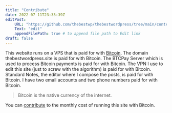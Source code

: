 ```yaml
---
title: "Contribute"
date: 2022-07-11T23:35:39Z
editPost:
    URL: "https://github.com/thebestwp/thebestwordpress/tree/main/content"
    Text: "edit"
    appendFilePath: true # to append file path to Edit link
draft: false
---
```


This website runs on a VPS that is paid for with [Bitcoin](/about/bitcoin).
The domain thebestwordpress.site is paid for with Bitcoin.
The BTCPay Server which is used to process Bitcoin payments is paid for with Bitcoin.
The VPN I use to edit this site (just to screw with the algorithm) is paid for with Bitcoin.
Standard Notes, the editor where I compose the posts, is paid for with Bitcoin.
I have two email accounts and two phone numbers paid for with Bitcoin.

> Bitcoin is the native currency of the internet.

You can [contribute](https://btcpay737660.lndyn.com/payment-requests/b56ac8bb-e25c-4f31-99c4-b47f348f0a17) to the monthly cost of running this site with Bitcoin.

